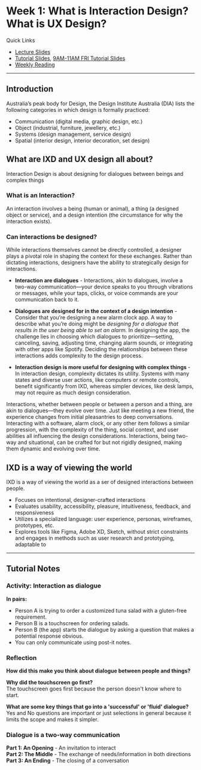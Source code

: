 # Week 1: What is Interaction Design? What is UX Design?

Quick Links

- [Lecture Slides](https://connectqutedu-my.sharepoint.com/:b:/r/personal/kellyn5_qut_edu_au/Documents/DXB110-2024/_DXB110%202024%20student%20facing%20files/lecture%20slides/DXB110-Week1-WhatAreIXDandUXDesign.pdf?csf=1&web=1&e=nyTohW)
- [Tutorial Slides](https://connectqutedu-my.sharepoint.com/:b:/r/personal/kellyn5_qut_edu_au/Documents/DXB110-2024/_DXB110%202024%20student%20facing%20files/tutorial%20slides/DXB110-Week%201%20tutorial%20slides.pdf?csf=1&web=1&e=XlJOnb), [9AM-11AM FRI Tutorial Slides](https://cdn.discordapp.com/attachments/1206862994718330900/1212927580672626698/Week_1.pdf?ex=65f39dd6&is=65e128d6&hm=4f7b5c109ce04879f028ba92dd8521db7c0ce3a3c7615f12043ab4a78075adb1&)
- [Weekly Reading](http://nickkellyresearch.com/wp-content/uploads/2022/02/DXB110-Week_1-What_is_IXD.pdf)
---

## Introduction
Australia’s peak body for Design, the Design Institute Australia (DIA) lists the following categories in which design is formally practiced:

- Communication (digital media, graphic design, etc.) 
- Object (industrial, furniture, jewellery, etc.) 
- Systems (design management, service design) 
- Spatial (interior design, interior decoration, set design) 

## What are IXD and UX design all about?
Interaction Design is about designing for dialogues between beings and complex things 

### What is an Interaction?
An interaction involves a being (human or animal), a thing (a designed object or service), and a design intention (the circumstance for why the interaction exists). 

### Can interactions be designed? 
While interactions themselves cannot be directly controlled, a designer plays a pivotal role in shaping the context for these exchanges. Rather than dictating interactions, designers have the ability to strategically design for interactions.

- **Interaction are dialogues** -  Interactions, akin to dialogues, involve a two-way communication—your device speaks to you through vibrations or messages, while your taps, clicks, or voice commands are your communication back to it.

- **Dialogues are designed for in the context of a design intention** - Consider that you’re designing a new alarm clock app. A way to describe what you’re doing might be *designing for a dialogue that results in the user being able to set an alarm.* 
In designing the app, the challenge lies in choosing which dialogues to prioritize—setting, canceling, saving, adjusting time, changing alarm sounds, or integrating with other apps like Spotify. Deciding the relationships between these interactions adds complexity to the design process.

- **Interaction design is more useful for designing with complex things** - In interaction design, complexity dictates its utility. Systems with many states and diverse user actions, like computers or remote controls, benefit significantly from IXD, whereas simpler devices, like desk lamps, may not require as much design consideration.

Interactions, whether between people or between a person and a thing, are akin to dialogues—they evolve over time. Just like meeting a new friend, the experience changes from initial pleasantries to deep conversations. Interacting with a software, alarm clock, or any other item follows a similar progression, with the complexity of the thing, social context, and user abilities all influencing the design considerations. Interactions, being two-way and situational, can be crafted for but not rigidly designed, making them dynamic and evolving over time.

## IXD is a way of viewing the world 
IXD is a way of viewing the world as a ser of designed interactions between people.

- Focuses on intentional, designer-crafted interactions
- Evaluates usability, accessibility, pleasure, intuitiveness, feedback, and responsiveness
- Utilizes a specialized language: user experience, personas, wireframes, prototypes, etc.
- Explores tools like Figma, Adobe XD, Sketch, without strict constraints and engages in methods such as user research and prototyping, adaptable to
--- 

## Tutorial Notes
### Activity: Interaction as dialogue
**In pairs:**

- Person A is trying to order a customized tuna salad with a gluten-free requirement.
- Person B is a touchscreen for ordering salads.
- Person B (the app) starts the dialogue by asking a question that makes a potential response obvious.
- You can only communicate using post-it notes.

### Reflection
**How did this make you think about dialogue between people and things?**

**Why did the touchscreen go first?**  
The touchscreen goes first because the person doesn't know where to start.

**What are some key things that go into a 'successful' or 'fluid' dialogue?**  
Yes and No questions are important or just selections in general because it limits the scope and makes it simpler.

### Dialogue is a two-way communication  
**Part 1: An Opening** - An invitation to interact  
**Part 2: The Middle** - The exchange of needs/information in both directions  
**Part 3: An Ending** - The closing of a conversation
